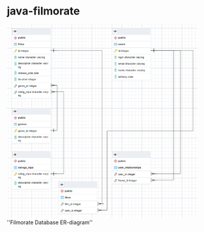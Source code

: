 # java-filmorate
![FilmorateDB_ERD](https://github.com/kazakov93msk/java-filmorate/blob/main/filmorate_erd.png)
''Filmorate Database ER-diagram''
